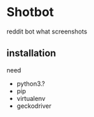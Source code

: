 # Shotbot

reddit bot what screenshots

## installation

need

* python3.?
* pip
* virtualenv
* geckodriver
